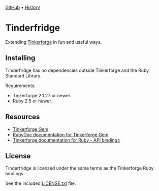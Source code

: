 [GitHub](https://github.com/lllisteu/tinderfridge) • [History](History.md)

# Tinderfridge

Extending [Tinkerforge](https://www.tinkerforge.com/) in fun and useful ways.

## Installing

Tinderfridge has no dependencies outside Tinkerforge and the Ruby Standard Library.

Requirements:

* Tinkerforge 2.1.27 or newer.
* Ruby 2.5 or newer.

## Resources

* [Tinkerforge Gem](https://rubygems.org/gems/tinkerforge)
* [RubyDoc documentation for Tinkerforge Gem](https://www.rubydoc.info/gems/tinkerforge)
* [Tinkerforge documentation for Ruby - API bindings](https://www.tinkerforge.com/en/doc/Software/API_Bindings_Ruby.html)

## License

Tinderfridge is licensed under the same terms as the Tinkerforge Ruby bindings.

See the included [LICENSE.txt](LICENSE.txt) file.

